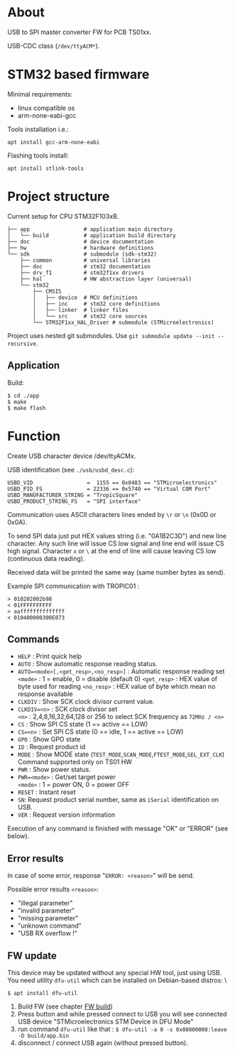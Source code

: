 # About

USB to SPI master converter FW for PCB TS01xx.

USB-CDC class (`/dev/ttyACM*`).

# STM32 based firmware

Minimal requirements:

 * linux compatible os
 * arm-none-eabi-gcc

Tools installation i.e.:

```
apt install gcc-arm-none-eabi
```

Flashing tools install:

```
apt install stlink-tools
```

# Project structure

Current setup for CPU STM32F103xB.

```
├── app                 # application main directory
│   └── build           # application build directory
├── doc                 # device documentation
├── hw                  # hardware definitions
└── sdk                 # submodule (sdk-stm32)
    ├── common          # universal libraries
    ├── doc             # stm32 documentation
    ├── drv_f1          # stm32f1xx drivers
    ├── hal             # HW abstraction layer (universal)
    └── stm32
        ├── CMSIS
        │   ├── device  # MCU definitions 
        │   ├── inc     # stm32 core definitions
        │   ├── linker  # linker files
        │   └── src     # stm32 core sources
        └── STM32F1xx_HAL_Driver # submodule (STMicroelectronics)
```

Project uses nested git submodules. Use `git submodule update --init --recursive`.

## Application

Build:

```
$ cd ./app
$ make
$ make flash
```

# Function

Create USB character device /dev/ttyACMx. 

USB identification (see `./usb/usbd_desc.c`):
```
USBD_VID                 =  1155 == 0x0483 == "STMicroelectronics"
USBD_PID_FS              = 22336 == 0x5740 == "Virtual COM Port"
USBD_MANUFACTURER_STRING = "TropicSquare"
USBD_PRODUCT_STRING_FS   = "SPI interface"
```

Communication uses ASCII characters lines ended by `\r` or `\n` (0x0D or 0x0A).

To send SPI data just put HEX values string (i.e. "0A1B2C3D") and new line character. 
Any such line will issue CS low signal and line end will issue CS high signal.
Character `x` or `\` at the end of line will cause leaving CS low (continuous data reading).

Received data will be printed the same way (same number bytes as send).

Example SPI communication with TROPIC01 :
```
> 010202002b98
< 01FFFFFFFFFF
> aaffffffffffffff
< 010400000300E073
```

## Commands

* `HELP` : Print quick help
* `AUTO` : Show automatic response reading status.
* `AUTO=<mode>[,<get_resp>,<no_resp>]` : Automatic response reading set \
    `<mode>` : 1 = enable, 0 = disable (default 0)
    `<get_resp>` : HEX value of byte used for reading
    `<no_resp>` : HEX value of byte which mean no response available
* `CLKDIV` : Show SCK clock divisor current value.
* `CLKDIV=<n>` : SCK clock divisor set \
    `<n>` : 2,4,8,16,32,64,128 or 256 to select SCK frequency as `72MHz / <n>`
* `CS` : Show SPI CS state (1 == active == LOW) 
* `CS=<n>` : Set SPI CS state (0 == idle, 1 == active == LOW) 
* `GPO` : Show GPO state 
* `ID` : Request product id
* `MODE` : Show MODE state (`TEST_MODE`,`SCAN_MODE`,`FTEST_MODE`,`SEL_EXT_CLK`) \
      Command supported only on TS01 HW
* `PWR` : Show power status.
* `PWR=<mode>` : Get/set target power \
    `<mode>` : 1 = power ON, 0 = power OFF
* `RESET` : Instant reset
* `SN`: Request product serial number, same as `iSerial` identification on USB.
* `VER` : Request version information

Execution of any command is finished with message "OK" or "ERROR" (see below).

## Error results

In case of some error, response "`ERROR: <reason>`" will be send.

Possible error results `<reason>`:

* "illegal parameter"
* "invalid parameter"
* "missing parameter"
* "unknown command"
* "USB RX overflow !"

## FW update

This device may be updated without any special HW tool, just using USB. \
You need utility `dfu-util` which can be installed on Debian-based distros: \
```
$ apt install dfu-util
```

1) Build FW (see chapter [FW build](#fw-build))
2) Press button and while pressed connect to USB
   you will see connected USB device "STMicroelectronics STM Device in DFU Mode"
3) run command `dfu-util` like that :
   `$ dfu-util -a 0 -s 0x08000000:leave -D build/app.bin`
4) disconnect / connect USB again (without pressed button).

